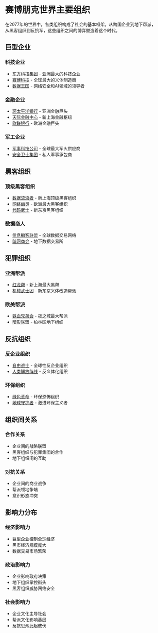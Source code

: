 # 赛博朋克世界主要组织

在2077年的世界中，各类组织构成了社会的基本框架。从跨国企业到地下帮派，从黑客组织到反抗军，这些组织之间的博弈塑造着这个时代。

## 巨型企业

### 科技企业
- [东方科技集团](/组织/东方科技集团.md) - 亚洲最大的科技企业
- [赛博科技](/组织/赛博科技.md) - 全球最大的义体制造商
- [数据王国](/组织/数据王国.md) - 网络安全和AI领域的领导者

### 金融企业
- [环太平洋银行](/组织/环太平洋银行.md) - 亚洲金融巨头
- [天际金融中心](/组织/天际金融中心.md) - 新上海金融枢纽
- [欧联银行](/组织/欧联银行.md) - 欧洲金融巨头

### 军工企业
- [军事科技公司](/组织/军事科技公司.md) - 全球最大军火供应商
- [安全卫士集团](/组织/安全卫士集团.md) - 私人军事承包商

## 黑客组织

### 顶级黑客组织
- [数据流浪者](/组织/数据流浪者.md) - 新上海顶级黑客组织
- [网络幽灵](/组织/网络幽灵.md) - 欧洲最大黑客组织
- [代码武士](/组织/代码武士.md) - 新东京黑客组织

### 数据商人
- [信息掮客联盟](/组织/信息掮客联盟.md) - 全球数据交易网络
- [暗网商会](/组织/暗网商会.md) - 地下数据交易所

## 犯罪组织

### 亚洲帮派
- [红龙帮](/组织/红龙帮.md) - 新上海最大黑帮
- [机械武士团](/组织/机械武士团.md) - 新东京义体改造帮派

### 欧美帮派
- [铁血兄弟会](/组织/铁血兄弟会.md) - 夜之城最大帮派
- [暗影联盟](/组织/暗影联盟.md) - 柏林区地下组织

## 反抗组织

### 反企业组织
- [自由战士](/组织/自由战士.md) - 全球性反企业组织
- [人类解放阵线](/组织/人类解放阵线.md) - 反义体化组织

### 环保组织
- [绿色革命](/组织/绿色革命.md) - 环保恐怖组织
- [地球守护者](/组织/地球守护者.md) - 激进环保主义者

## 组织间关系

### 合作关系
- 企业间的战略联盟
- 黑客组织与犯罪集团的合作
- 地下组织间的互助

### 对抗关系
- 企业间的商业战争
- 帮派领地争端
- 意识形态冲突

## 影响力分布

### 经济影响力
- 巨型企业控制全球经济
- 黑市经济规模庞大
- 数据交易市场繁荣

### 政治影响力
- 企业影响政府决策
- 地下组织掌控街头
- 黑客组织威胁网络安全

### 社会影响力
- 企业文化主导社会
- 帮派文化影响基层
- 反抗思潮此起彼伏
